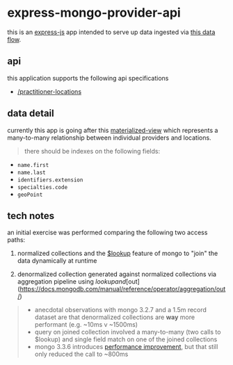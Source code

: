 # express-mongo-provider-api

this is an [express-js](http://expressjs.com/) app intended to serve up data ingested via [this data flow](https://github.com/tony-kerz/mongo-provider-ingest).

## api

this application supports the following api specifications

- [/practitioner-locations](doc/practitioner-locations/index.md)

## data detail

currently this app is going after this [materialized-view](https://github.com/tony-kerz/mongo-provider-ingest#provider-locations-1) which represents a many-to-many relationship between individual providers and locations.

> there should be indexes on the following fields:
- `name.first`
- `name.last`
- `identifiers.extension`
- `specialties.code`
- `geoPoint`

## tech notes

an initial exercise was performed comparing the following two access paths:

1. normalized collections and the [$lookup](https://docs.mongodb.com/manual/reference/operator/aggregation/lookup/) feature of mongo to "join" the data dynamically at runtime

1. denormalized collection generated against normalized collections via aggregation pipeline using $lookup and [$out](https://docs.mongodb.com/manual/reference/operator/aggregation/out/)

> - anecdotal observations with mongo 3.2.7 and a 1.5m record dataset are that denormalized collections are __way__ more performant (e.g. ~10ms v ~1500ms)
> - query on joined collection involved a many-to-many (two calls to $lookup) and single field match on one of the joined collections
> - mongo 3.3.6 introduces [performance improvement](https://jira.mongodb.org/browse/SERVER-21612), but that still only reduced the call to ~800ms
